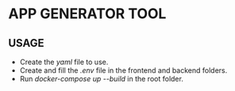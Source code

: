 # APP GENERATOR TOOL

## USAGE
* Create the *yaml* file to use.
* Create and fill the *.env* file in the frontend and backend folders.
* Run *docker-compose up --build* in the root folder.
